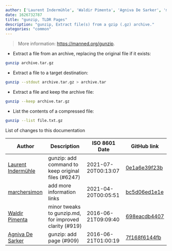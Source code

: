 ```yaml
---
author: ['Laurent Indermühle', 'Waldir Pimenta', 'Agniva De Sarker', 'marchersimon']
date: 1626732787
title: "gunzip, TLDR Pages"
description: "gunzip, Extract file(s) from a gzip (.gz) archive."
categories: "common"
---
```

> More information: <https://manned.org/gunzip>.

- Extract a file from an archive, replacing the original file if it exists:

```bash
gunzip archive.tar.gz
```

- Extract a file to a target destination:

```bash
gunzip --stdout archive.tar.gz > archive.tar
```

- Extract a file and keep the archive file:

```bash
gunzip --keep archive.tar.gz
```

- List the contents of a compressed file:

```bash
gunzip --list file.txt.gz
```
List of changes to this documentation


Author | Description | ISO 8601 Date | GitHub link
------|-----|-----|-----
[Laurent Indermühle](mailto:honiix@pm.me) | gunzip: add command to keep original files (#6247) | 2021-07-20T00:13:07 | [0e1a6e39f23b](https://github.com/tldr-pages/tldr/commit/0e1a6e39f23b1d16296eeb16a81a6603ca18b144)
[marchersimon](mailto:marchersimon@zohomail.eu) | add more information links | 2021-04-20T00:05:51 | [bc5d06ed1e1e](https://github.com/tldr-pages/tldr/commit/bc5d06ed1e1e112cfb368a38ae5918ef124cdc22)
[Waldir Pimenta](mailto:waldyrious@gmail.com) | minor tweaks to gunzip.md, for improved clarity (#919) | 2016-06-21T09:09:40 | [698eacdb4407](https://github.com/tldr-pages/tldr/commit/698eacdb44072668ce1e82924256c5cfecd33f19)
[Agniva De Sarker](mailto:agnivade@yahoo.co.in) | gunzip: add page (#909) | 2016-06-21T01:00:19 | [7f168f6144fb](https://github.com/tldr-pages/tldr/commit/7f168f6144fb0f25fb2c82cf255aa3b301398040)

